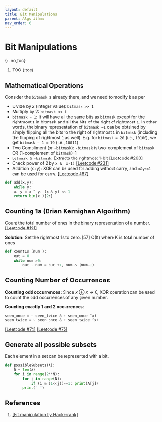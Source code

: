 ```yaml
---
layout: default
title: Bit Manipulations
parent: Algorithms
nav_order: 6
---
```


# Bit Manipulations
{: .no_toc}


1. TOC
{:toc}

## Mathematical Operations

Consider the `bitmask` is already there, and we need to modify it as per

- Divide by 2 (integer value): `bitmask >> 1`
- Multiply by 2: `bitmask << 1`
- `bitmask - 1`: It will have all the same bits as `bitmask` except for the rightmost `1` in bitmask and all the bits of the right of rightmost `1`. In other words, the binary representation of `bitmask −1` can be obtained by simply flipping all the bits to the right of rightmost `1` in `bitmask` (including the flipping of rightmost `1` as well). E.g. for `bitmask = 20` (i.e., `10100`), we get `bitmask − 1 = 19` (i.e., `10011`)
-  Two Compliment (or `-bitmask`): `-bitmask` is two-complement of `bitmask` OR (1-complement of `bitmask`)-1
-  `bitmask & -bitmask`: Extracts the rightmost 1-bit [[Leetcode #260]](https://leetcode.com/problems/single-number-iii/) 
-  Check power of 2 by `x & (x-1)` [[Leetcode #231]](https://www.hackerearth.com/practice/notes/bit-manipulation/) 
-  Addition (x+y): XOR can be used for adding without carry, and `x&y<<1` can be used for carry. [[Leetcode #67]](https://leetcode.com/problems/add-binary/) 
```python
def add(x,y):
	while y:
	x, y = x ^ y, (x & y) << 1
	return bin(x )[2:]
```

## Counting 1s (Brian Kernighan Algorithm)
Count the total number of ones in the binary representation of a number. [[Leetcode #191]](https://leetcode.com/problems/number-of-1-bits/)

**Solution:** Set the rightmost 1s to zero. [57] O(K) where K is total number of ones

```python
def count1s (num ):
	out = 0
	while num >0: 
		out , num = out +1, num & (num−1)
```



## Counting Number of Occurrences

**Counting odd occurrences:** Since $x \oplus x \rightarrow 0$, XOR operation can be used to count the odd occurrences of  any given number.

**Counting exactly 1 and 2 occurrences**:

```python
seen_once = ~ seen_twice & ( seen_once ^x)
seen_twice = ~ seen_once & ( seen_twice ^x)
```

[[Leetcode #74]](https://leetcode.com/problems/single-number-ii) [[Leetcode #75]](https://leetcode.com/problems/single-number-iii)

## Generate all possible subsets
Each element in a set can be represented with a bit. 
```python
def possibleSubsets(A):
	N = len(A)
	for i in range(2**N):
		for j in range(N):
			if (i & (1<<j))==1: print(A[j])
		print(" ")
```



## References

1. [[Bit manipulation by Hackerrank]](https://www.hackerearth.com/practice/notes/bit-manipulation/)

